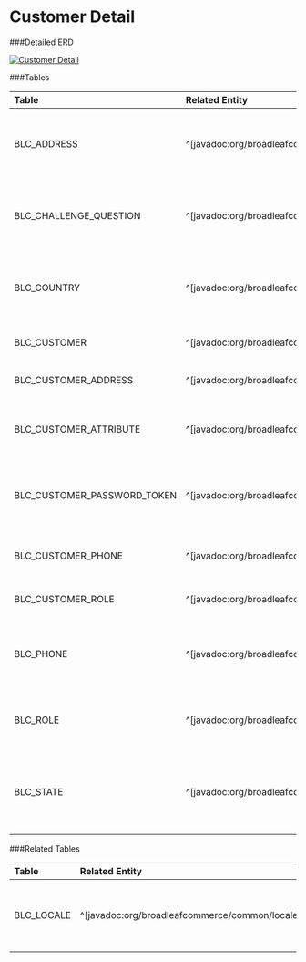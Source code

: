 # Customer Detail

###Detailed ERD

[![Customer Detail](dataModel/CustomerDetailedERD.png)](_img/dataModel/CustomerDetailedERD.png)

###Tables

| Table                      | Related Entity | Description                                         |
|:---------------------------|:----------|:----------------------------------------------------|
|BLC_ADDRESS                 | ^[javadoc:org/broadleafcommerce/profile/core/domain/Address]     | Contains address information, e.g. city, state, and postal code   |
|BLC_CHALLENGE_QUESTION      | ^[javadoc:org/broadleafcommerce/profile/core/domain/ChallengeQuestion]      | Question to present the user for password recovery purposes       |
|BLC_COUNTRY                 | ^[javadoc:org/broadleafcommerce/profile/core/domain/Country]      | Contains country information, e.g. abbreviation and name          |
|BLC_CUSTOMER                | ^[javadoc:org/broadleafcommerce/profile/core/domain/Customer]      | Represents a customer in Broadleaf  |
|BLC_CUSTOMER_ADDRESS        | ^[javadoc:org/broadleafcommerce/profile/core/domain/CustomerAddress]      | Associates a customer to an address  |
|BLC_CUSTOMER_ATTRIBUTE      | ^[javadoc:org/broadleafcommerce/profile/core/domain/CustomerAttribute]      | Holds name-value pairs of attributes for a customer  |
|BLC_CUSTOMER_PASSWORD_TOKEN | ^[javadoc:org/broadleafcommerce/profile/core/domain/CustomerForgotPasswordSecurityToken]      | Holds token information for password recovery purposes  |
|BLC_CUSTOMER_PHONE          | ^[javadoc:org/broadleafcommerce/profile/core/domain/CustomerPhone]      | Associates a customer to a phone number  |
|BLC_CUSTOMER_ROLE           | ^[javadoc:org/broadleafcommerce/profile/core/domain/CustomerRole]      | Associates a customer to a role  |
|BLC_PHONE                   | ^[javadoc:org/broadleafcommerce/profile/core/domain/Phone]      | Contains phone information, e.g. number and if it's active        |
|BLC_ROLE                    | ^[javadoc:org/broadleafcommerce/profile/core/domain/Role]      | Contains role information, e.g. role name  |
|BLC_STATE                   | ^[javadoc:org/broadleafcommerce/profile/core/domain/State]      | Contains state information, e.g. abbreviation, name, and country  |

###Related Tables

| Table               | Related Entity    | Description                                                    |
|:--------------------|:--------------|:---------------------------------------------------------------|
|BLC_LOCALE           | ^[javadoc:org/broadleafcommerce/common/locale/domain/Locale]          | Contains locale information, such as code and if it's default  |
